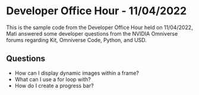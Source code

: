 # Developer Office Hour - 11/04/2022
This is the sample code from the Developer Office Hour held on 11/04/2022, Mati answered some developer questions 
from the NVIDIA Omniverse forums regarding Kit, Omniverse Code, Python, and USD.

## Questions
- How can I display dynamic images within a frame?
- What can I use a for loop with?
- How do I create a progress bar?

